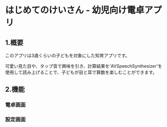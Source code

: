 # はじめてのけいさん - 幼児向け電卓アプリ

## 1.概要
このアプリは3歳くらいの子どもを対象にした知育アプリです。

可愛い見た目や、タップ音で興味を引き、計算結果を'AVSpeechSynthesizer'を使用して読み上げることで、子どもが目と耳で算数を楽しむことができます。

## 2.機能
### 電卓画面


### 設定画面
